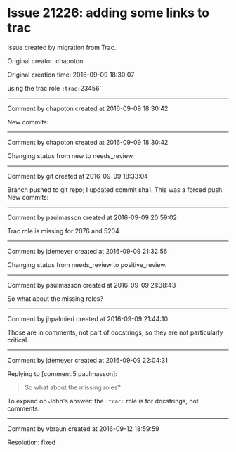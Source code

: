 # Issue 21226: adding some links to trac

Issue created by migration from Trac.

Original creator: chapoton

Original creation time: 2016-09-09 18:30:07

using the trac role `:trac:`23456``


---

Comment by chapoton created at 2016-09-09 18:30:42

New commits:


---

Comment by chapoton created at 2016-09-09 18:30:42

Changing status from new to needs_review.


---

Comment by git created at 2016-09-09 18:33:04

Branch pushed to git repo; I updated commit sha1. This was a forced push. New commits:


---

Comment by paulmasson created at 2016-09-09 20:59:02

Trac role is missing for 2076 and 5204


---

Comment by jdemeyer created at 2016-09-09 21:32:56

Changing status from needs_review to positive_review.


---

Comment by paulmasson created at 2016-09-09 21:38:43

So what about the missing roles?


---

Comment by jhpalmieri created at 2016-09-09 21:44:10

Those are in comments, not part of docstrings, so they are not particularly critical.


---

Comment by jdemeyer created at 2016-09-09 22:04:31

Replying to [comment:5 paulmasson]:
> So what about the missing roles?

To expand on John's answer: the `:trac:` role is for docstrings, not comments.


---

Comment by vbraun created at 2016-09-12 18:59:59

Resolution: fixed
